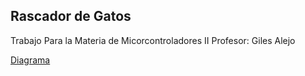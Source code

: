 
## Rascador de Gatos ##

Trabajo Para la Materia de Micorcontroladores II
Profesor: Giles Alejo

[Diagrama](https://viewer.diagrams.net/?tags=%7B%7D&highlight=0000ff&layers=1&nav=1&title=Diagrama%20sin%20t%C3%ADtulo.drawio#R7Vpfc5s4EP80fowHJMDw6H%2FtTafppOe7Xu%2FeZJCBVkauLMd2Pv0JEAYBJnYNdic1mUmk1WoR%2B9tdaTfqwfFy956hVfBIPUx6QPN2PTjpATCwgfgdE%2FYpwdAlwWehl5L0nDALX7AkapK6CT28Vhg5pYSHK5Xo0ijCLldoiDG6VdkWlKhvXSEfVwgzF5Eq9Z%2FQ40FKtcEgp%2F%2BBQz%2FI3qxbTjqyRBmz%2FJJ1gDy6LZDgtAfHjFKetpa7MSax7jK9pPPeHRk9LIzhiJ8ywfnwMnLGz5%2FtwN4aw7HnIZM%2FSCnPiGzkB8vF8n2mAUY3kYdjIVoPjrZByPFshdx4dCsgF7SAL4no6aK5CAkZU0JZMhcuzPgnptOIF%2BjpI%2Bhrzuh3XBixkkeMVD8vWytmHO8KJPm57zFdYs72gkWOQlOqXtqebsj%2BNkdSz3iCAorAkUQkrcc%2FyM4VLBpSx%2Bfou6pf7AmDk13KeEB9GiEyzakjFYGc5yOlK6n3b5jzvfQetOFURQXvQv5VTo%2Fb%2F8btPjBld7IrjE32WScSH%2Fw1kxB30mlm1s2nJb1sXgy1XIluNAG5phvm4gZlSV1xxHzMG%2FjMlC9WZKNZMEwQD59Vz24dYtCxSy0WwHXrXMez5pbZlutYJdcZVF0H1HkO6Mpz4FtQqzH41dQqXPQGAakcI3421tQHNgPYzZFNdJ4wC4UGMZO0o%2BC%2BGn2stqOPnPpEQ7GUg%2Bkc9iRpOsA0%2B6YqJF2qnFc8CZRElZ07FqVBJ38sVW4aqCtyh4yhfYFtFTOsj38B1CuvbV5mmV%2FXGvmBYzbxi0a64txZDuj8vP8YNWHJIlzauOJY1o8NzQYe1on1DwWD7qx2iQFm46Lly7%2BJoHlGeAxdRjOqWO28zClo6VszcsmzRZTiqiOq0S6iES6FRklCJPQj0XWFe8Q%2BM4pjXiiOyUM5sAw9L4kNdWFXjRcEzTEZIfe7n9ALoXZiTu1J45nhjB3siDUUQ61VE2phV5HWPGcD01%2FfwE5QYzHMOtU9T58jHYPq6XyRPHV7oaZZ0%2BG7dgDSBypAtafzus2wM4SsO0LNCDm3RmhwR6gRIWCYN0bIvnw%2FNI7sh4%2BUCx0CbTx%2Bc%2Ftd2cjaMA37hOKHdk3TcCqmMcPROoH0b8LRrP828Gvp%2FKLbJwTfq%2BKXHaAUANmzOJFq0jXv8OXwldO1msjsXBW9EwooOPKGcc081jxB63XoqvCpim09ie9ntUqZxqdS20njWys2yiPIq%2Bl%2BAee6EnNGu7AqAO1yTl2ynyO5e0WQAUuCtJKgI8WFs4sARuk9VnNSD0Ej%2F8VJ%2FXCKoLYb%2FPf0I4SfHvy%2Fxp%2Bpft5%2FRX7HY%2BY1E4FahMAdoUaE4DWT6VqEzqrX%2F44I2bdGqIXS5bFU7aNAFWh%2F0m%2F0nqqdn6rVhteujvq1plGtVaaIDl825G1A11GWVht3rwpdtYiZQvcFMw%2FfsWtI0eoiclcpWi10J1Q3z8vQLs3IHrS%2Bll0SSWdat87Jms7rv2hOdvg%2F5sU5mXVaTtZWGlRXy72pPZYrBLbxyhWmm1gjuFtjUdCl1wSgek2gm4y%2FWpu%2B0NS7vOGiNxp99wYO7wZ%2BXrgV3fyeb8qeX5aG0%2F8B)
